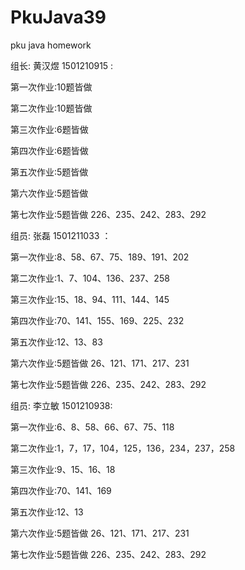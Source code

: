 # PkuJava39
pku java homework
<html>
<p>组长: 黄汉煜  1501210915 :</p>
<p>第一次作业:10题皆做</p>
<p>第二次作业:10题皆做</p>
<p>第三次作业:6题皆做</p>
<p>第四次作业:6题皆做</p>
<p>第五次作业:5题皆做</p>
<p>第六次作业:5题皆做</p>
<p>第七次作业:5题皆做 226、235、242、283、292</p>
<p>组员: 张磊  1501211033 ：</p>
<p>第一次作业:8、58、67、75、189、191、202</p>
<p>第二次作业:1、7、104、136、237、258</p>
<p>第三次作业:15、18、94、111、144、145</p>
<p>第四次作业:70、141、155、169、225、232</p>
<p>第五次作业:12、13、83</p>
<p>第六次作业:5题皆做 26、121、171、217、231</p>
<p>第七次作业:5题皆做 226、235、242、283、292</p>
<p>组员: 李立敏  1501210938: </p>
<p>第一次作业:6、8、58、66、67、75、118</p>
<p>第二次作业:1，7，17，104，125，136，234，237，258</p>
<p>第三次作业:9、15、16、18</p>
<p>第四次作业:70、141、169</p>
<p>第五次作业:12、13</p>
<p>第六次作业:5题皆做 26、121、171、217、231</p>
<p>第七次作业:5题皆做 226、235、242、283、292</p>
</html>
